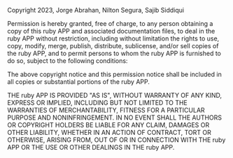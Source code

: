 Copyright 2023, Jorge Abrahan, Nilton Segura, Sajib Siddiqui

Permission is hereby granted, free of charge, to any person obtaining a copy of this ruby APP and associated documentation files, to deal in the ruby APP without restriction, including without limitation the rights to use, copy, modify, merge, publish, distribute, sublicense, and/or sell copies of the ruby APP, and to permit persons to whom the ruby APP is furnished to do so, subject to the following conditions:

The above copyright notice and this permission notice shall be included in all copies or substantial portions of the ruby APP.

THE ruby APP IS PROVIDED "AS IS", WITHOUT WARRANTY OF ANY KIND, EXPRESS OR IMPLIED, INCLUDING BUT NOT LIMITED TO THE WARRANTIES OF MERCHANTABILITY, FITNESS FOR A PARTICULAR PURPOSE AND NONINFRINGEMENT. IN NO EVENT SHALL THE AUTHORS OR COPYRIGHT HOLDERS BE LIABLE FOR ANY CLAIM, DAMAGES OR OTHER LIABILITY, WHETHER IN AN ACTION OF CONTRACT, TORT OR OTHERWISE, ARISING FROM, OUT OF OR IN CONNECTION WITH THE ruby APP OR THE USE OR OTHER DEALINGS IN THE ruby APP.
